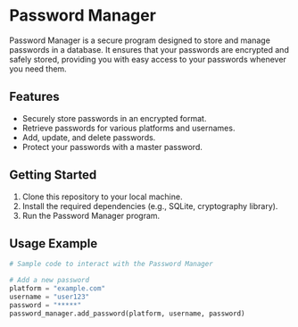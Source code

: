 # Password Manager

Password Manager is a secure program designed to store and manage passwords in a database. It ensures that your passwords are encrypted and safely stored, providing you with easy access to your passwords whenever you need them.

## Features
- Securely store passwords in an encrypted format.
- Retrieve passwords for various platforms and usernames.
- Add, update, and delete passwords.
- Protect your passwords with a master password.

## Getting Started
1. Clone this repository to your local machine.
2. Install the required dependencies (e.g., SQLite, cryptography library).
3. Run the Password Manager program.

## Usage Example
```python
# Sample code to interact with the Password Manager

# Add a new password
platform = "example.com"
username = "user123"
password = "*****"
password_manager.add_password(platform, username, password)
